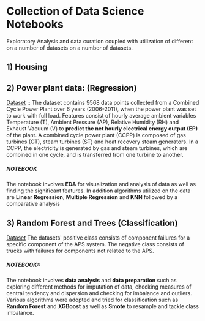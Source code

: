 # Collection of Data Science Notebooks 
Exploratory Analysis and data curation coupled with utilization of different  on a number of datasets on a number of datasets.
## 1) Housing 

## 2) Power plant data: (Regression)
   [Dataset](https://archive.ics.uci.edu/dataset/294/combined+cycle+power+plant)  :: The dataset contains 9568 data points collected from a Combined Cycle Power Plant over 6 years (2006-2011), when the power plant was set to work with full load.    Features consist of hourly average ambient variables Temperature (T), Ambient Pressure (AP), Relative Humidity (RH) and Exhaust Vacuum (V) to **predict the net hourly electrical energy   output (EP)**  of the plant.
   A combined cycle power plant (CCPP) is composed of gas turbines (GT), steam turbines (ST) and heat recovery steam generators. In a CCPP, the electricity is generated by gas and steam    turbines, which are combined in one cycle, and is transferred from one turbine to another. 

   
   ##### NOTEBOOK 
   The notebook involves **EDA** for visualization and analysis of data as well as finding the significant features. 
   In addition algorithms utilized on the data are **Linear Regression**, **Multiple Regression** and **KNN** followed by a comparative analysis 

## 3) Random Forest and Trees (Classification)
   [Dataset](https://archive.ics.uci.edu/dataset/421/aps+failure+at+scania+trucks) The datasets' positive class consists of component failures for a specific component of the APS system. The negative class consists of trucks with failures for components not related to the APS.

   ##### NOTEBOOK::
   The notebook involves **data analysis** and **data preparation**  such as exploring different methods for imputation of data, checking measures of central tendency and dispersion and checking for imbalance and outliers. 
   Various algorithms were adopted and tried  for classification such as **Random Forest** and **XGBoost** as well as **Smote** to resample and tackle class imbalance.  
